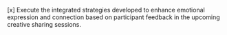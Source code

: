 [x] Execute the integrated strategies developed to enhance emotional expression and connection based on participant feedback in the upcoming creative sharing sessions.